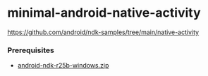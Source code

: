 minimal-android-native-activity
===============================
https://github.com/android/ndk-samples/tree/main/native-activity

### Prerequisites
- [android-ndk-r25b-windows.zip](https://dl.google.com/android/repository/android-ndk-r25b-windows.zip)
